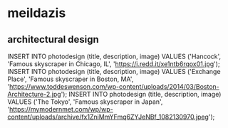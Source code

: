 # meildazis 
## architectural design


INSERT INTO photodesign (title, description, image) VALUES ('Hancock', 'Famous skyscraper in Chicago, IL', 'https://i.redd.it/xe1ntb6rqox01.jpg');
INSERT INTO photodesign (title, description, image) VALUES ('Exchange Place', 'Famous skyscraper in Boston, MA', 'https://www.toddeswenson.com/wp-content/uploads/2014/03/Boston-Architecture-2.jpg');
INSERT INTO photodesign (title, description, image) VALUES ('The Tokyo', 'Famous skyscraper in Japan', 'https://mymodernmet.com/wp/wp-content/uploads/archive/fx1ZniMmYFmq6ZYJeNBf_1082130970.jpeg');
